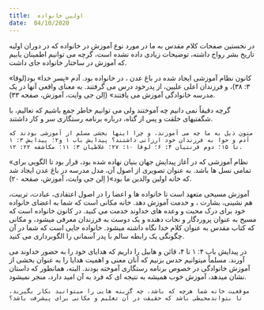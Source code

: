 ```yaml
---
title:  اولین خانواده
date:  04/10/2020
---
```


در نخستین صفحات کلام مقدس به ما در مورد نوع آموزش در خانواده که در دوران اولیه تاریخ بشر رواج داشته، توضیحات زیادی داده نشده است، گرچه  می توانیم اطمینان یابیم که آموزش در ساختار خانواده جای داشت.

«کانون نظام آموزشی ایجاد شده در باغ عدن ، در خانواده بود. آدم «پسر خدا» بود(لوقا ۳: ۳۸)، و فرزندان اعلی علیین، از پدرخود درس می گرفتند.  به معنای واقعی آنها در یک مدرسه خانوادگی آموزش می یافتند» (اِلن جی وایت، آموزش، صفحه ۳۳).

گرچه دقیقاً نمی دانیم چه آموختند ولی می توانیم خاطر جمع باشیم که تعالیم، با شگفتیهای خلقت و پس از گناه، درباره برنامه رستگاری سر و کار داشتند.

`متون ذیل به ما چه می آموزند، و چرا اینها بخشی مسلم از آموزشی بودند که آدم و حوا به فرزندان خود ارزانی داشتند؟ پیدایش باب ۱ و۲؛ پیدایش ۳: ۱ تا ۱۵؛ دوم قرنتیان ۴: ۶؛ لوقا ۱۰: ۲۷؛ غلاطیان ۳: ۱۱؛ مکاشفه ۲۲: ۱۲.`

«نظام آموزشی که در آغاز پیدایش جهان بنیان نهاده شده بود، قرار بود تا الگویی برای تمامی نسل ها باشد. به عنوان تصویری از اصول آن، مدل مدرسه در باغ عدن ایجاد شد که خانه اولین والدین ما بود»( اِلن جی وایت، آموزش، صفحه ۲۰).

آموزش مسیحی متعهد است تا خانواده ها و اعضا را در اصول اعتقادی، عبادت، تربیت، هم نشینی، بشارت ، و خدمت آموزش دهد. خانه مکانی است که شما به اعضای خانواده خود برای درک محبت و وعده های خداوند خدمت می کنید. در کانون خانواده است که مسیح به عنوان پروردگار و نجات دهنده و یک دوست به فرزندان معرفی میشود، و مکانی که کتاب مقدس به عنوان کلام خدا نگاه داشته میشود. خانواده جایی است که شما در آن چگونگی یک رابطه سالم با پدر آسمانی را الگوبرداری می کنید.

در پیدایش باب ۴: ۱ تا ۴، قائن و هابیل را داریم که هدایای خود را به حضور خداوند می آورند. مسلماً میتوانیم حدس بزنیم که آنان معنی و اهمیت هدایا را به عنوان بخشی از آموزش خانوادگی در خصوص برنامه رستگاری آموخته بودند. البته، همانطور که داستان نشان میدهد، آموزش خوب همیشه به نتیجه ای که فرد به آن امید دارد، منجر نمیشود.

`موقعیت خانه شما هرچه که باشد، چه گزینه هایی را میتوانید بکار بگیرید، تا بتواندمحیطی باشد که حقیقت در آن تعلیم و مکانی برای پیشرفت باشد؟`